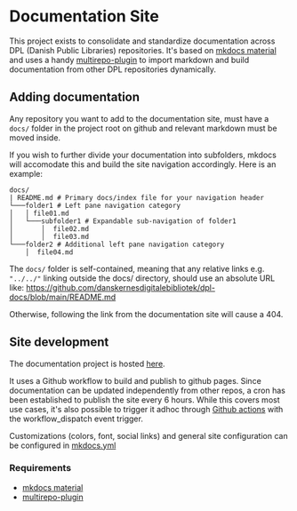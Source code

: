 # Documentation Site

This project exists to consolidate and standardize documentation across DPL
(Danish Public Libraries) repositories. It's based on [mkdocs
material](https://squidfunk.github.io/mkdocs-material/) and uses a handy
[multirepo-plugin](https://github.com/jdoiro3/mkdocs-multirepo-plugin) to import
markdown and build documentation from other DPL repositories dynamically.

## Adding documentation

Any repository you want to add to the documentation site, must have a `docs/`
folder in the project root on github and relevant markdown must be moved inside.

If you wish to further divide your documentation into subfolders, mkdocs will
accomodate this and build the site navigation accordingly. Here is an example:

``` shell
docs/
| README.md # Primary docs/index file for your navigation header
└───folder1 # Left pane navigation category
│   │ file01.md
│   └───subfolder1 # Expandable sub-navigation of folder1
│       │  file02.md
│       │  file03.md
└───folder2 # Additional left pane navigation category
    │  file04.md
```

The `docs/` folder is self-contained, meaning that any relative links e.g.
`"../../"` linking outside the docs/ directory, should use an absolute URL like:
<https://github.com/danskernesdigitalebibliotek/dpl-docs/blob/main/README.md>

Otherwise, following the link from the documentation site will cause a 404.

## Site development

The documentation project is hosted
[here](https://github.com/danskernesdigitalebibliotek/dpl-docs).

It uses a Github workflow to build and publish to github pages. Since
documentation can be updated independently from other repos, a cron has been
established to publish the site every 6 hours. While this covers most use cases,
it's also possible to trigger it adhoc through [Github
actions](https://github.com/danskernesdigitalebibliotek/dpl-docs/actions/workflows/build-publish.yml)
with the workflow_dispatch event trigger.

Customizations (colors, font, social links) and general site configuration can
be configured in
[mkdocs.yml](https://github.com/danskernesdigitalebibliotek/dpl-docs/blob/main/mkdocs.yml)

### Requirements

- [mkdocs
  material](https://squidfunk.github.io/mkdocs-material/getting-started/)
- [multirepo-plugin](https://github.com/jdoiro3/mkdocs-multirepo-plugin)
